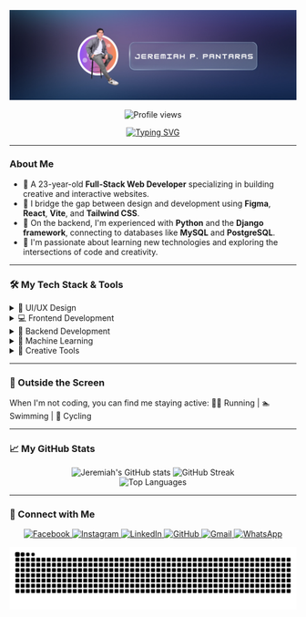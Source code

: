 <p align="center">
  <img src="https://raw.githubusercontent.com/Yirmeyahuu/Yirmeyahuu/main/assets/banner.png" alt="Header Banner">
</p>

<p align="center">
  <img src="https://komarev.com/ghpvc/?username=yirmeyahuu&label=PROFILE+VIEWS&color=0e75b6&style=flat" alt="Profile views" />
</p>

<p align="center">
  <a href="https://github.com/Yirmeyahuu">
    <img src="https://readme-typing-svg.herokuapp.com?font=Fira+Code&size=24&pause=1000&color=16A34A&center=true&vCenter=true&width=550&lines=Hi%2C+I'm+Jeremiah+P.+Pantaras+%F0%9F%91%8B;A+Full-Stack+Web+Developer;A+Creative+UI%2FX+Designer;From+Bacolod+City%2C+Philippines+%F0%9F%87%B5%F0%9F%87%AD" alt="Typing SVG" />
  </a>
</p>

---

### About Me

- 🎯 A 23-year-old **Full-Stack Web Developer** specializing in building creative and interactive websites.
- 🎨 I bridge the gap between design and development using **Figma**, **React**, **Vite**, and **Tailwind CSS**.
- 🧠 On the backend, I'm experienced with **Python** and the **Django framework**, connecting to databases like **MySQL** and **PostgreSQL**.
- 🌱 I'm passionate about learning new technologies and exploring the intersections of code and creativity.

---

### 🛠️ My Tech Stack & Tools

<details>
  <summary>🎨 UI/UX Design</summary>
  <p align="left">
    <img src="https://img.shields.io/badge/-Figma-F24E1E?logo=figma&logoColor=white&style=flat" alt="Figma">
    <img src="https://img.shields.io/badge/-Framer-0055FF?logo=framer&logoColor=white&style=flat" alt="Framer">
  </p>
</details>

<details>
  <summary>💻 Frontend Development</summary>
  <p align="left">
    <img src="https://img.shields.io/badge/-React-61DAFB?logo=react&logoColor=000&style=flat" alt="React">
    <img src="https://img.shields.io/badge/-Vite-646CFF?logo=vite&logoColor=fff&style=flat" alt="Vite">
    <img src="https://img.shields.io/badge/-TailwindCSS-06B6D4?logo=tailwind-css&logoColor=fff&style=flat" alt="Tailwind CSS">
    <img src="https://img.shields.io/badge/-HTML5-E34F26?logo=html5&logoColor=fff&style=flat" alt="HTML5">
    <img src="https://img.shields.io/badge/-CSS3-1572B6?logo=css3&logoColor=fff&style=flat" alt="CSS3">
    <img src="https://img.shields.io/badge/-Bootstrap-7952B3?logo=bootstrap&logoColor=fff&style=flat" alt="Bootstrap">
  </p>
</details>

<details>
  <summary>🧠 Backend Development</summary>
  <p align="left">
    <img src="https://img.shields.io/badge/-Python-3776AB?logo=python&logoColor=fff&style=flat" alt="Python">
    <img src="https://img.shields.io/badge/-Django-092E20?logo=django&logoColor=fff&style=flat" alt="Django">
    <img src="https://img.shields.io/badge/-MySQL-4479A1?logo=mysql&logoColor=fff&style=flat" alt="MySQL">
    <img src="https://img.shields.io/badge/-Firestore-FFCA28?logo=firebase&logoColor=000&style=flat" alt="Firestore">
  </p>
</details>

<details>
  <summary>🤖 Machine Learning</summary>
  <p align="left">
    <img src="https://img.shields.io/badge/-NumPy-013243?logo=numpy&logoColor=fff&style=flat" alt="NumPy">
    <img src="https://img.shields.io/badge/-Pandas-150458?logo=pandas&logoColor=fff&style=flat" alt="Pandas">
    <img src="https://img.shields.io/badge/-Scikit--Learn-F7931E?logo=scikit-learn&logoColor=fff&style=flat" alt="Scikit-Learn">
    <img src="https://img.shields.io/badge/-TensorFlow-FF6F00?logo=tensorflow&logoColor=fff&style=flat" alt="TensorFlow">
    <img src="https://img.shields.io/badge/-PyTorch-EE4C2C?logo=pytorch&logoColor=fff&style=flat" alt="PyTorch">
  </p>
</details>

<details>
  <summary>🎨 Creative Tools</summary>
  <p align="left">
    <img src="https://img.shields.io/badge/-Photoshop-31A8FF?logo=adobe-photoshop&logoColor=fff&style=flat" alt="Photoshop">
    <img src="https://img.shields.io/badge/-Lightroom-31A8FF?logo=adobe-lightroom&logoColor=fff&style=flat" alt="Lightroom">
    <img src="https://img.shields.io/badge/-Illustrator-FF9A00?logo=adobe-illustrator&logoColor=fff&style=flat" alt="Illustrator">
    <img src="https://img.shields.io/badge/-Premiere%20Pro-9999FF?logo=adobe-premiere-pro&logoColor=fff&style=flat" alt="Premiere Pro">
    <img src="https://img.shields.io/badge/-After%20Effects-9999FF?logo=adobe-after-effects&logoColor=fff&style=flat" alt="After Effects">
    <img src="https://img.shields.io/badge/-DaVinci%20Resolve%2020-1C1C1C?logo=blackmagicdesign&logoColor=FBBF24&style=flat" alt="DaVinci Resolve">
  </p>
</details>

---

### 🌱 Outside the Screen

When I'm not coding, you can find me staying active: 🏃‍♂️ Running | 🏊 Swimming | 🚴 Cycling

---

### 📈 My GitHub Stats

<p align="center">
  <img src="https://github-readme-stats.vercel.app/api?username=Yirmeyahuu&show_icons=true&theme=tokyonight&rank_icon=github" alt="Jeremiah's GitHub stats">
  <img src="https://github-readme-streak-stats.herokuapp.com?user=Yirmeyahuu&theme=tokyonight&date_format=M%20j%5B%2C%20Y%5D" alt="GitHub Streak">
  <br>
  <img src="https://github-readme-stats.vercel.app/api/top-langs/?username=Yirmeyahuu&layout=compact&theme=tokyonight" alt="Top Languages">
</p>

---

### 📱 Connect with Me

<p align="center">
  <a href="https://facebook.com/https.poypoymignon" target="_blank">
    <img src="https://img.shields.io/badge/Facebook-1877F2?style=flat&logo=facebook&logoColor=white" alt="Facebook">
  </a>
  <a href="https://instagram.com/poypoy.div" target="_blank">
    <img src="https://img.shields.io/badge/Instagram-E4405F?style=flat&logo=instagram&logoColor=white" alt="Instagram">
  </a>
  <a href="https://www.linkedin.com/in/jeremiah-pantaras-47092b368/" target="_blank">
    <img src="https://img.shields.io/badge/LinkedIn-0A66C2?style=flat&logo=linkedin&logoColor=white" alt="LinkedIn">
  </a>
  <a href="https://github.com/Yirmeyahuu" target="_blank">
    <img src="https://img.shields.io/badge/GitHub-171515?style=flat&logo=github&logoColor=white" alt="GitHub">
  </a>
  <a href="mailto:jeremiahpantaras@gmail.com">
    <img src="https://img.shields.io/badge/Gmail-D14836?style=flat&logo=gmail&logoColor=white" alt="Gmail">
  </a>
  <a href="https://wa.me/(+63)9085608811" target="_blank">
    <img src="https://img.shields.io/badge/WhatsApp-25D366?style=flat&logo=whatsapp&logoColor=white" alt="WhatsApp">
  </a>
</p>

<p align="center">
  <img src="https://raw.githubusercontent.com/Yirmeyahuu/Yirmeyahuu/output/github-contribution-grid-snake.svg" alt="contribution snake">
</p>
